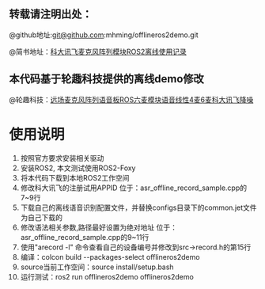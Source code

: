 
## 转载请注明出处：
@github地址:git@github.com:mhming/offlineros2demo.git

@简书地址：[科大讯飞麦克风阵列模块ROS2离线使用记录](https://www.jianshu.com/p/ddf8daed5ea6)
## 本代码基于轮趣科技提供的离线demo修改
@轮趣科技：[远场麦克风阵列语音板ROS六麦模块语音线性4麦6麦科大讯飞降噪](https://item.taobao.com/item.htm?spm=a1z09.2.0.0.52f62e8dIJHJi1&id=633822976782&_u=1ej2pvta40b)

# 使用说明
1. 按照官方要求安装相关驱动
2. 安装ROS2, 本文测试使用ROS2-Foxy
3. 将本代码下载到本地ROS2工作空间
4. 修改科大讯飞的注册试用APPID
位于：asr_offline_record_sample.cpp的7~9行
5. 下载自己的离线语音识别配置文件，并替换configs目录下的common.jet文件为自己下载的
6. 修改语法相关参数,路径最好设置为绝对地址
位于：asr_offline_record_sample.cpp的9~11行
7. 使用"arecord -l" 命令查看自己的设备编号并修改到src->record.h的第15行
8. 编译：colcon build --packages-select offlineros2demo
9. source当前工作空间：source install/setup.bash
10. 运行测试：ros2 run offlineros2demo offlineros2demo
